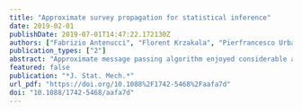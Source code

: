 ```yaml
---
title: "Approximate survey propagation for statistical inference"
date: 2019-02-01
publishDate: 2019-07-01T14:47:22.172130Z
authors: ["Fabrizio Antenucci", "Florent Krzakala", "Pierfrancesco Urbani", "Lenka Zdeborová"]
publication_types: ["2"]
abstract: "Approximate message passing algorithm enjoyed considerable attention in the last decade. In this paper we introduce a variant of the AMP algorithm that takes into account glassy nature of the system under consideration. We coin this algorithm as the approximate survey propagation (ASP) and derive it for a class of low-rank matrix estimation problems. We derive the state evolution for the ASP algorithm and prove that it reproduces the one-step replica symmetry breaking (1RSB) fixed-point equations, well-known in physics of disordered systems. Our derivation thus gives a concrete algorithmic meaning to the 1RSB equations that is of independent interest. We characterize the performance of ASP in terms of convergence and mean-squared error as a function of the free Parisi parameter s. We conclude that when there is a model mismatch between the true generative model and the inference model, the performance of AMP rapidly degrades both in terms of MSE and of convergence, while for well-chosen values of the Parisi parameter s ASP converges in a larger regime and can reach lower errors. Among other results, our analysis leads us to a striking hypothesis that whenever s (or other parameters) can be set in such a way that the Nishimori condition M = Q textgreater 0 is restored, then the corresponding algorithm is able to reach mean-squared error as low as the Bayes-optimal error obtained when the model and its parameters are known and exactly matched in the inference procedure. The remaining drawback is that we have not found a procedure that would systematically find a value of s leading to such low errors, this is a challenging problem let for future work."
featured: false
publication: "*J. Stat. Mech.*"
url_pdf: "https://doi.org/10.1088%2F1742-5468%2Faafa7d"
doi: "10.1088/1742-5468/aafa7d"
---
```


